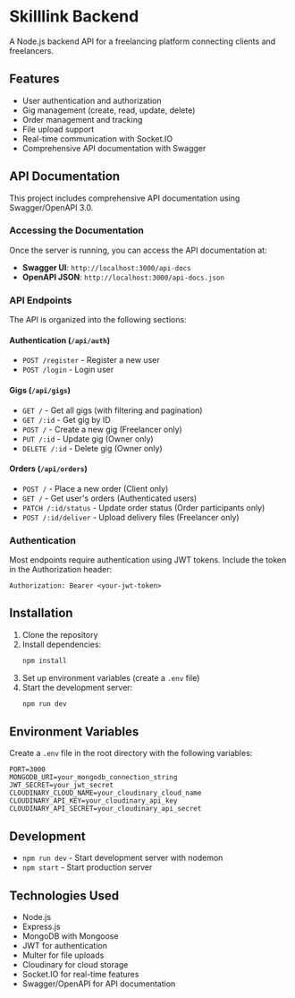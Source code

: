# Skilllink Backend

A Node.js backend API for a freelancing platform connecting clients and freelancers.

## Features

- User authentication and authorization
- Gig management (create, read, update, delete)
- Order management and tracking
- File upload support
- Real-time communication with Socket.IO
- Comprehensive API documentation with Swagger

## API Documentation

This project includes comprehensive API documentation using Swagger/OpenAPI 3.0.

### Accessing the Documentation

Once the server is running, you can access the API documentation at:

- **Swagger UI**: `http://localhost:3000/api-docs`
- **OpenAPI JSON**: `http://localhost:3000/api-docs.json`

### API Endpoints

The API is organized into the following sections:

#### Authentication (`/api/auth`)
- `POST /register` - Register a new user
- `POST /login` - Login user

#### Gigs (`/api/gigs`)
- `GET /` - Get all gigs (with filtering and pagination)
- `GET /:id` - Get gig by ID
- `POST /` - Create a new gig (Freelancer only)
- `PUT /:id` - Update gig (Owner only)
- `DELETE /:id` - Delete gig (Owner only)

#### Orders (`/api/orders`)
- `POST /` - Place a new order (Client only)
- `GET /` - Get user's orders (Authenticated users)
- `PATCH /:id/status` - Update order status (Order participants only)
- `POST /:id/deliver` - Upload delivery files (Freelancer only)

### Authentication

Most endpoints require authentication using JWT tokens. Include the token in the Authorization header:

```
Authorization: Bearer <your-jwt-token>
```

## Installation

1. Clone the repository
2. Install dependencies:
   ```bash
   npm install
   ```
3. Set up environment variables (create a `.env` file)
4. Start the development server:
   ```bash
   npm run dev
   ```

## Environment Variables

Create a `.env` file in the root directory with the following variables:

```env
PORT=3000
MONGODB_URI=your_mongodb_connection_string
JWT_SECRET=your_jwt_secret
CLOUDINARY_CLOUD_NAME=your_cloudinary_cloud_name
CLOUDINARY_API_KEY=your_cloudinary_api_key
CLOUDINARY_API_SECRET=your_cloudinary_api_secret
```

## Development

- `npm run dev` - Start development server with nodemon
- `npm start` - Start production server

## Technologies Used

- Node.js
- Express.js
- MongoDB with Mongoose
- JWT for authentication
- Multer for file uploads
- Cloudinary for cloud storage
- Socket.IO for real-time features
- Swagger/OpenAPI for API documentation 